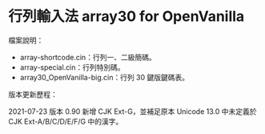 # 行列輸入法 array30 for OpenVanilla
檔案說明：
* array-shortcode.cin：行列一、二級簡碼。
* array-special.cin：行列特別碼。
* array30_OpenVanilla-big.cin：行列 30 鍵版鍵碼表。

版本更新歷程：

2021-07-23 版本 0.90 新增 CJK Ext-G，並補足原本 Unicode 13.0 中未定義於 CJK Ext-A/B/C/D/E/F/G 中的漢字。
